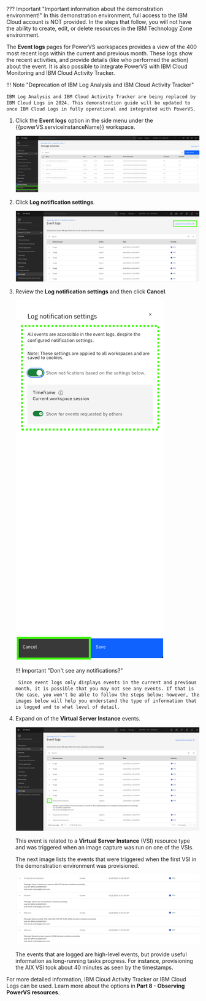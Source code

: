 ??? Important "Important information about the demonstration environment!"
    In this demonstration environment, full access to the IBM Cloud account is NOT provided. In the steps that follow, you will not have the ability to create, edit, or delete resources in the IBM Technology Zone environment.
    
The **Event logs** pages for PowerVS workspaces provides a view of the 400 most recent logs within the current and previous month. These logs show the recent activities, and provide details (like who performed the action) about the event. It is also possible to integrate PowerVS with IBM Cloud Monitoring and IBM Cloud Activity Tracker.

!!! Note "Deprecation of IBM Log Analysis and IBM Cloud Activity Tracker"

    IBM Log Analysis and IBM Cloud Activity Tracker are being replaced by IBM Cloud Logs in 2024. This demonstration guide will be updated to once IBM Cloud Logs in fully operational and integrated with PowerVS.


1. Click the **Event logs** option in the side menu under the {{powerVS.serviceInstanceName}} workspace.

    ![](_attachments/EventLogsMenu.png)

2. Click **Log notification settings**.

    ![](_attachments/EventLogsMain.png)

3. Review the **Log notification settings** and then click **Cancel**.

    ![](_attachments/EventLogsSettings.png)

    !!! Important "Don't see any notifications?"

        Since event logs only displays events in the current and previous month, it is possible that you may not see any events. If that is the case, you won't be able to follow the steps below; however, the images below will help you understand the type of information that is logged and to what level of detail.

4. Expand on of the **Virtual Server Instance** events.

    ![](_attachments/EventLogsEventDetail.png)

    This event is related to a **Virtual Server Instance** (VSI) resource type and was triggered when an image capture was run on one of the VSIs.

    The next image lists the events that were triggered when the first VSI in the demonstration environment was provisioned.

    ![](_attachments/EventLogs-AIXVSI.png)

    The events that are logged are high-level events, but provide useful information as long-running tasks progress. For instance, provisioning the AIX VSI took about 40 minutes as seen by the timestamps.

For more detailed information, IBM Cloud Activity Tracker or IBM Cloud Logs can be used. Learn more about the options in **Part 8 - Observing PowerVS resources**.
